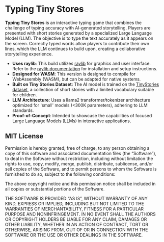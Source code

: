 # Typing Tiny Stores

**Typing Tiny Stores** is an interactive typing game that combines the challenge of typing accuracy with AI-generated storytelling. Players are presented with short stories generated by a specialized Large Language Model (LLM). The objective is to type the text accurately as it appears on the screen. Correctly typed words allow players to contribute their own lines, which the LLM continues to build upon, creating a collaborative storytelling experience.

- **Uses raylib**: This build utilizes [raylib](https://www.raylib.com/) for graphics and user interface. Refer to the [raylib documentation](https://www.raylib.com/) for installation and setup instructions.
- **Designed for WASM**: This version is designed to compile for WebAssembly (WASM), but can be adapted for native systems.
- **Built on Tiny Stories Dataset**: The AI model is trained on the [TinyStories dataset](https://huggingface.co/datasets/roneneldan/TinyStories), a collection of short stories with a limited vocabulary suitable for children.
- **LLM Architecture**: Uses a llama2 transformer/tokenizer architecture optimized for 'small' models (<300K parameters), adhering to LLM standards.
- **Proof-of-Concept**: Intended to showcase the capabilities of focused Large Language Models (LLMs) in interactive applications.

## MIT License

Permission is hereby granted, free of charge, to any person obtaining a copy of this software and associated documentation files (the “Software”), to deal in the Software without restriction, including without limitation the rights to use, copy, modify, merge, publish, distribute, sublicense, and/or sell copies of the Software, and to permit persons to whom the Software is furnished to do so, subject to the following conditions:

The above copyright notice and this permission notice shall be included in all copies or substantial portions of the Software.

THE SOFTWARE IS PROVIDED “AS IS”, WITHOUT WARRANTY OF ANY KIND, EXPRESS OR IMPLIED, INCLUDING BUT NOT LIMITED TO THE WARRANTIES OF MERCHANTABILITY, FITNESS FOR A PARTICULAR PURPOSE AND NONINFRINGEMENT. IN NO EVENT SHALL THE AUTHORS OR COPYRIGHT HOLDERS BE LIABLE FOR ANY CLAIM, DAMAGES OR OTHER LIABILITY, WHETHER IN AN ACTION OF CONTRACT, TORT OR OTHERWISE, ARISING FROM, OUT OF OR IN CONNECTION WITH THE SOFTWARE OR THE USE OR OTHER DEALINGS IN THE SOFTWARE.
